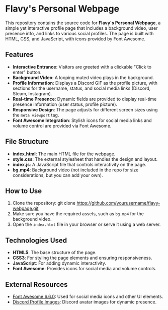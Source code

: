 # Flavy's Personal Webpage

This repository contains the source code for **Flavy's Personal Webpage**, a simple yet interactive profile page that includes a background video, user presence info, and links to various social profiles. The page is built with HTML, CSS, and JavaScript, with icons provided by Font Awesome.

## Features

- **Interactive Entrance**: Visitors are greeted with a clickable "Click to enter" button.
- **Background Video**: A looping muted video plays in the background.
- **Profile Information**: Displays a Discord GIF as the profile picture, with sections for the username, status, and social media links (Discord, Steam, Instagram).
- **Real-time Presence**: Dynamic fields are provided to display real-time presence information (user status, profile picture).
- **Responsive Design**: The page adjusts for different screen sizes using the `meta viewport` tag.
- **Font Awesome Integration**: Stylish icons for social media links and volume control are provided via Font Awesome.

## File Structure

- **index.html**: The main HTML file for the webpage.
- **style.css**: The external stylesheet that handles the design and layout.
- **index.js**: A JavaScript file that controls interactivity on the page.
- **bg.mp4**: Background video (not included in the repo for size considerations, but you can add your own).

## How to Use

1. Clone the repository: git clone https://github.com/yourusername/flavy-webpage.git
2. Make sure you have the required assets, such as `bg.mp4` for the background video.
3. Open the `index.html` file in your browser or serve it using a web server.

## Technologies Used

- **HTML5**: The base structure of the page.
- **CSS3**: For styling the page elements and ensuring responsiveness.
- **JavaScript**: For adding dynamic interactivity.
- **Font Awesome**: Provides icons for social media and volume controls.

## External Resources

- [Font Awesome 6.6.0](https://cdnjs.com/libraries/font-awesome): Used for social media icons and other UI elements.
- [Discord Profile Images](https://discordapp.com): Discord avatar images for dynamic presence.